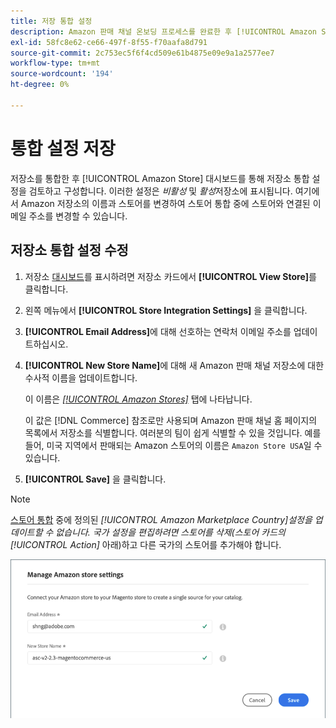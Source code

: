 ```yaml
---
title: 저장 통합 설정
description: Amazon 판매 채널 온보딩 프로세스를 완료한 후 [!UICONTROL Amazon Store] 대시보드를 통해 저장소 통합 설정을 검토하고 구성합니다
exl-id: 58fc8e62-ce66-497f-8f55-f70aafa8d791
source-git-commit: 2c753ec5f6f4cd509e61b4875e09e9a1a2577ee7
workflow-type: tm+mt
source-wordcount: '194'
ht-degree: 0%

---
```


# 통합 설정 저장

저장소를 통합한 후 [!UICONTROL Amazon Store] 대시보드를 통해 저장소 통합 설정을 검토하고 구성합니다. 이러한 설정은 *비활성* 및 *활성*&#x200B;저장소에 표시됩니다. 여기에서 Amazon 저장소의 이름과 스토어를 변경하여 스토어 통합 중에 스토어와 연결된 이메일 주소를 변경할 수 있습니다.

## 저장소 통합 설정 수정

1. 저장소 [대시보드](./amazon-store-dashboard.md)를 표시하려면 저장소 카드에서 **[!UICONTROL View Store]**&#x200B;를 클릭합니다.

1. 왼쪽 메뉴에서 **[!UICONTROL Store Integration Settings]** 을 클릭합니다.

1. **[!UICONTROL Email Address]**&#x200B;에 대해 선호하는 연락처 이메일 주소를 업데이트하십시오.

1. **[!UICONTROL New Store Name]**&#x200B;에 대해 새 Amazon 판매 채널 저장소에 대한 수사적 이름을 업데이트합니다.

   이 이름은 [_[!UICONTROL Amazon Stores]_](./managing-stores.md) 탭에 나타납니다.

   이 값은 [!DNL Commerce] 참조로만 사용되며 Amazon 판매 채널 홈 페이지의 목록에서 저장소를 식별합니다. 여러분의 팀이 쉽게 식별할 수 있을 것입니다. 예를 들어, 미국 지역에서 판매되는 Amazon 스토어의 이름은 `Amazon Store USA`일 수 있습니다.

1. **[!UICONTROL Save]** 을 클릭합니다.

>[!NOTE]
>
>[스토어 통합](./store-integration.md) 중에 정의된 _[!UICONTROL Amazon Marketplace Country]_설정을 업데이트할 수 없습니다. 국가 설정을 편집하려면 스토어를 삭제(스토어 카드의_[!UICONTROL Action]_ 아래)하고 다른 국가의 스토어를 추가해야 합니다.

![통합 설정 저장](assets/amazon-store-settings.png)
